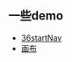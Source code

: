 ## 一些demo


* [36startNav](http://demo.amylee.site/anvas_too/)
* [画布](http://demo.amylee.site/canvas_tool/)

